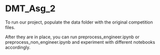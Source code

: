 # DMT_Asg_2

To run our project, populate the data folder with the original competition files.

After they are in place, you can run preprocess_engineer.ipynb or preprocess_non_engineer.ipynb and experiment with different notebooks accordingly.
